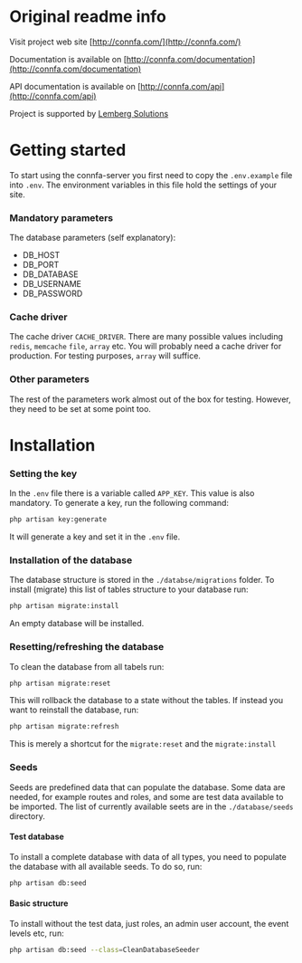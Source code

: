 # Original readme info
Visit project web site [http://connfa.com/](http://connfa.com/)

Documentation is available on [http://connfa.com/documentation](http://connfa.com/documentation)

API documentation is available on [http://connfa.com/api](http://connfa.com/api)

Project is supported by [Lemberg Solutions](http://lemberg.co.uk)

# Getting started
To start using the connfa-server you first need to copy the `.env.example` file into `.env`.
The environment variables in this file hold the settings of your site.

### Mandatory parameters
The database parameters (self explanatory):
* DB_HOST
* DB_PORT
* DB_DATABASE
* DB_USERNAME
* DB_PASSWORD

### Cache driver
The cache driver `CACHE_DRIVER`. There are many possible values including `redis`, `memcache`
`file`, `array` etc. You will probably need a cache driver for production. For testing
purposes, `array` will suffice.

### Other parameters
The rest of the parameters work almost out of the box for testing. However, they need to be set at
some point too.

# Installation
### Setting the key
In the `.env` file there is a variable called `APP_KEY`. This value is also mandatory.
To generate a key, run the following command:
```bash
php artisan key:generate
```
It will generate a key and set it in the `.env` file.

### Installation of the database
The database structure is stored in the `./databse/migrations` folder. To install (migrate) this list of tables
structure to your database run:
```bash
php artisan migrate:install
```
An empty database will be installed.

### Resetting/refreshing the database
To clean the database from all tabels run:
```bash
php artisan migrate:reset
```
This will rollback the database to a state without the tables.
If instead you want to reinstall the database, run:
```bash
php artisan migrate:refresh
```
This is merely a shortcut for the `migrate:reset` and the `migrate:install`

### Seeds
Seeds are predefined data that can populate the database. Some data are needed, for example
routes and roles, and some are test data available to be imported. The list of currently available
seets are in the `./database/seeds` directory.

#### Test database
To install a complete database with data of all types, you need to populate the database
with all available seeds. To do so, run:
```bash
php artisan db:seed
```

#### Basic structure
To install without the test data, just roles, an admin user account, the event levels etc, run:
```bash
php artisan db:seed --class=CleanDatabaseSeeder
```